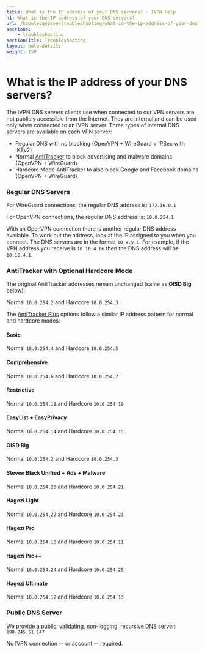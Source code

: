 ```yaml
---
title: What is the IP address of your DNS servers? - IVPN Help
h1: What is the IP address of your DNS servers?
url: /knowledgebase/troubleshooting/what-is-the-ip-address-of-your-dns-servers/
sections:
    - troubleshooting
sectionTitle: Troubleshooting
layout: help-details
weight: 150
---
```

# What is the IP address of your DNS servers?

The IVPN DNS servers clients use when connected to our VPN servers are not publicly accessible from the Internet. They are internal and can be used only when connected to an IVPN server.  Three types of internal DNS servers are available on each VPN server:

* Regular DNS with no blocking (OpenVPN + WireGuard + IPSec with IKEv2)
* Normal [AntiTracker](/antitracker/) to block advertising and malware domains (OpenVPN + WireGuard)
* Hardcore Mode AntiTracker to also block Google and Facebook domains (OpenVPN + WireGuard)


### Regular DNS Servers

For WireGuard connections, the regular DNS address is: `172.16.0.1`

For OpenVPN connections, the regular DNS address is: `10.0.254.1`

With an OpenVPN connection there is another regular DNS address available.  To work out the address, look at the IP assigned to you when you connect. The DNS servers are in the format `10.x.y.1`. For example, if the VPN address you receive is `10.16.4.66` then the DNS address will be `10.16.4.1`.


### AntiTracker with Optional Hardcore Mode

The original AntiTracker addresses remain unchanged (same as **OISD Big** below):

Normal   `10.0.254.2` and 
Hardcore `10.0.254.3`

The [AntiTracker Plus](/knowledgebase/general/antitracker-plus-lists-explained/) options follow a similar IP address pattern for normal and hardcore modes:

#### Basic
Normal   `10.0.254.4` and 
Hardcore `10.0.254.5`

#### Comprehensive
Normal   `10.0.254.6` and 
Hardcore `10.0.254.7`

#### Restrictive
Normal   `10.0.254.18` and 
Hardcore `10.0.254.19`

#### EasyList + EasyPrivacy
Normal   `10.0.254.14` and 
Hardcore `10.0.254.15`

#### OISD Big
Normal   `10.0.254.2` and 
Hardcore `10.0.254.3`

#### Steven Black Unified + Ads + Malware
Normal   `10.0.254.20` and 
Hardcore `10.0.254.21`

#### Hagezi Light
Normal   `10.0.254.22` and 
Hardcore `10.0.254.23`

#### Hagezi Pro
Normal   `10.0.254.10` and 
Hardcore `10.0.254.11`

#### Hagezi Pro++
Normal   `10.0.254.24` and 
Hardcore  `10.0.254.25`

#### Hagezi Ultimate
Normal   `10.0.254.12` and 
Hardcore `10.0.254.13`


### Public DNS Server

We provide a public, validating, non-logging, recursive DNS server: `198.245.51.147`

No IVPN connection -- or account -- required.

